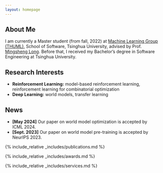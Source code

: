 ```yaml
---
layout: homepage
---
```


## About Me

I am currently a Master student (from fall, 2022) at [Machine Learning Group (THUML)](https://github.com/thuml), School of Software, Tsinghua University, 
advised by Prof. [Mingsheng Long](http://ise.thss.tsinghua.edu.cn/~mlong/). 
Before that, I received my Bachelor’s degree in Software Engineering at Tsinghua University.

## Research Interests

- **Reinforcement Learning:** model-based reinforcement learning, reinforcement learning for combinatorial optimization
- **Deep Learning:** world models, transfer learning

## News

- **[May 2024]** Our paper on world model optimization is accepted by ICML 2024.
- **[Sept. 2023]** Our paper on world model pre-training is accepted by NeurIPS 2023.

{% include_relative _includes/publications.md %}

{% include_relative _includes/awards.md %}

{% include_relative _includes/services.md %}
